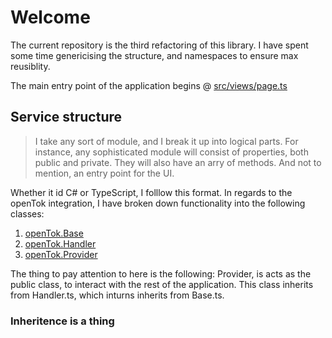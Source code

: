 # Welcome
The current repository is the third refactoring of this library. I have spent some time genericising the structure, and namespaces to ensure max reusiblity.

The main entry point of the application begins @ <a href="https://github.com/vmfdesign/openTok3/blob/master/src/views/page.ts">src/views/page.ts</a>

## Service structure
> I take any sort of module, and I break it up into logical parts.  For instance, any sophisticated module will consist of properties, both public and private.  They will also have an arry of methods. And not to mention, an entry point for the UI.

Whether it id C# or TypeScript, I folllow this format.  In regards to the openTok integration, I have broken down functionality into the following classes:

1) <a href="https://github.com/vmfdesign/openTok3/blob/master/src/services/base.ts">openTok.Base</A>
2) <a href="https://github.com/vmfdesign/openTok3/blob/master/src/services/handler.ts">openTok.Handler</A>
3) <a href="https://github.com/vmfdesign/openTok3/blob/master/src/services/provider.ts">openTok.Provider</A>

The thing to pay attention to here is the following:
Provider, is acts as the public class, to interact with the rest of the application.  This class inherits from Handler.ts, which inturns inherits from Base.ts.

### Inheritence is a thing
